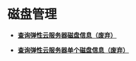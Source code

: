 # 磁盘管理<a name="ZH-CN_TOPIC_0000001207783560"></a>

-   **[查询弹性云服务器磁盘信息（废弃）](查询弹性云服务器磁盘信息（废弃）.md)**  

-   **[查询弹性云服务器单个磁盘信息（废弃）](查询弹性云服务器单个磁盘信息（废弃）.md)**  

